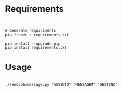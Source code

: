 Requirements
=====
<pre><code>

# Generate requiriments
pip freeze > requirements.txt

pip install --upgrade pip
pip install requirements.txt
</pre></code>

Usage
=====
<pre><code>
./sendzohomessage.py "ASSUNTO" "MENSAGEM" "DESTINO"
</pre></code>